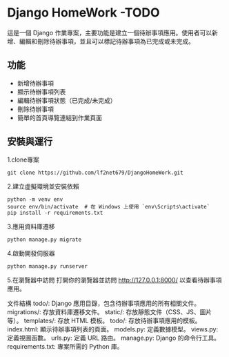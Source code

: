 # Django HomeWork -TODO

這是一個 Django 作業專案，主要功能是建立一個待辦事項應用。使用者可以新增、編輯和刪除待辦事項，並且可以標記待辦事項為已完成或未完成。

## 功能
- 新增待辦事項
- 顯示待辦事項列表
- 編輯待辦事項狀態（已完成/未完成）
- 刪除待辦事項
- 簡單的首頁導覽連結到作業頁面

## 安裝與運行

1.clone專案
   ```
   git clone https://github.com/lf2net679/DjangoHomeWork.git
```
2.建立虛擬環境並安裝依賴

```
python -m venv env
source env/bin/activate  # 在 Windows 上使用 `env\Scripts\activate`
pip install -r requirements.txt
```

3.應用資料庫遷移

```
python manage.py migrate
```

4.啟動開發伺服器

```
python manage.py runserver
```

5.在瀏覽器中訪問
打開你的瀏覽器並訪問 http://127.0.0.1:8000/ 以查看待辦事項應用。

文件結構
todo/: Django 應用目錄，包含待辦事項應用的所有相關文件。
migrations/: 存放資料庫遷移文件。
static/: 存放靜態文件（CSS、JS、圖片等）。
templates/: 存放 HTML 模板。
todo/: 存放待辦事項應用的模板。
index.html: 顯示待辦事項列表的頁面。
models.py: 定義數據模型。
views.py: 定義視圖函數。
urls.py: 定義 URL 路由。
manage.py: Django 的命令行工具。
requirements.txt: 專案所需的 Python 庫。
